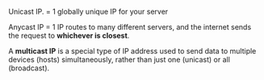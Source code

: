 Unicast IP. = 1 globally unique IP for your server

Anycast IP = 1 IP routes to many different servers, and the internet sends the request to **whichever is closest**.

A **multicast IP** is a special type of IP address used to send data to multiple devices (hosts) simultaneously, rather than just one (unicast) or all (broadcast).